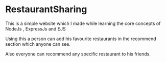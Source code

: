 # RestaurantSharing
This is a simple website which I made while learning the core concepts of NodeJs , ExpressJs and EJS


Using this a person can add his favourite restaurants in the recommend section which anyone can see.

Also everyone can recommend any specific restaurant  to his friends.
